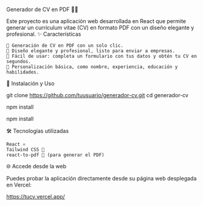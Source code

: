 Generador de CV en PDF 📝🚀

Este proyecto es una aplicación web desarrollada en React que permite generar un currículum vitae (CV) en formato PDF con un diseño elegante y profesional.
✨ Características

    📄 Generación de CV en PDF con un solo clic.
    🎨 Diseño elegante y profesional, listo para enviar a empresas.
    📝 Fácil de usar: completa un formulario con tus datos y obtén tu CV en segundos.
    📌 Personalización básica, como nombre, experiencia, educación y habilidades.

🚀 Instalación y Uso

git clone https://github.com/tuusuario/generador-cv.git
cd generador-cv

npm install

npm install

🛠 Tecnologías utilizadas

    React ⚛️
    Tailwind CSS 🎨
    react-to-pdf 📄 (para generar el PDF)

🌐 Accede desde la web

Puedes probar la aplicación directamente desde su página web desplegada en Vercel:

https://tucv.vercel.app/

